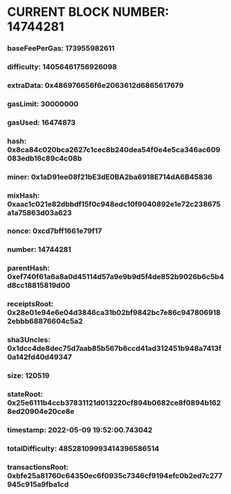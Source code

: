 # CURRENT BLOCK NUMBER: 14744281

### baseFeePerGas: 173955982611
### difficulty: 14056461756926098
### extraData: 0x486976656f6e2063612d6865617679
### gasLimit: 30000000
### gasUsed: 16474873
### hash: 0x8ca84c020bca2627c1cec8b240dea54f0e4e5ca346ac609083edb16c89c4c08b
### miner: 0x1aD91ee08f21bE3dE0BA2ba6918E714dA6B45836
### mixHash: 0xaac1c021e82dbbdf15f0c948edc10f9040892e1e72c238675a1a75863d03a623
### nonce: 0xcd7bff1661e79f17
### number: 14744281
### parentHash: 0xef740f61a6a8a0d45114d57a9e9b9d5f4de852b9026b6c5b4d8cc18815819d00
### receiptsRoot: 0x28e01e94e6e04d3846ca31b02bf9842bc7e86c9478069182ebbb68876604c5a2
### sha3Uncles: 0x1dcc4de8dec75d7aab85b567b6ccd41ad312451b948a7413f0a142fd40d49347
### size: 120519
### stateRoot: 0x25e6111b4ccb37831121d013220cf894b0682ce8f0894b1628ed20904e20ce8e
### timestamp: 2022-05-09 19:52:00.743042
### totalDifficulty: 48528109993414396586514
### transactionsRoot: 0xbfe25a81760c64350ec6f0935c7346cf9194efc0b2ed7c277945c915a9fba1cd
